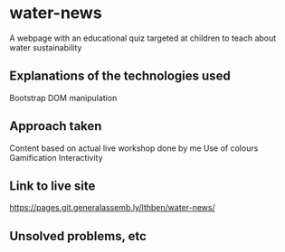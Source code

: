 # water-news
A webpage with an educational quiz targeted at children to teach about water sustainability

## Explanations of the technologies used
Bootstrap
DOM manipulation 

## Approach taken 
Content based on actual live workshop done by me
Use of colours
Gamification
Interactivity 

## Link to live site
https://pages.git.generalassemb.ly/lthben/water-news/

## Unsolved problems, etc